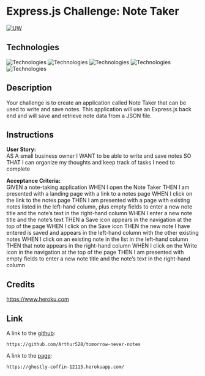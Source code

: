 # Express.js Challenge: Note Taker
[![UW](https://img.shields.io/badge/UW-UW--Coding%20bootcamp-blueviolet)](https://bootcamp.uw.edu/)

## Technologies
![Technologies](https://img.shields.io/badge/Express.js-404D59?logo=Git&logoColor=white)
![Technologies](https://img.shields.io/badge/-JavaScript-007396?logo=JavaScript&logoColor=white)
![Technologies](https://img.shields.io/badge/Node.js-43853D?logoColor=white)
![Technologies](https://img.shields.io/badge/Heroku-430098?logo=Git&logoColor=white)
![Technologies](https://img.shields.io/badge/-Git-F05032?logo=Git&logoColor=white)

## Description
Your challenge is to create an application called Note Taker that can be used to write and save notes. This application will use an Express.js back end and will save and retrieve note data from a JSON file.

## Instructions
<b>User Story:</b><br />
AS A small business owner
I WANT to be able to write and save notes
SO THAT I can organize my thoughts and keep track of tasks I need to complete


<b>Acceptance Criteria:</b><br />
GIVEN a note-taking application
WHEN I open the Note Taker
THEN I am presented with a landing page with a link to a notes page
WHEN I click on the link to the notes page
THEN I am presented with a page with existing notes listed in the left-hand column, plus empty fields to enter a new note title and the note’s text in the right-hand column
WHEN I enter a new note title and the note’s text
THEN a Save icon appears in the navigation at the top of the page
WHEN I click on the Save icon
THEN the new note I have entered is saved and appears in the left-hand column with the other existing notes
WHEN I click on an existing note in the list in the left-hand column
THEN that note appears in the right-hand column
WHEN I click on the Write icon in the navigation at the top of the page
THEN I am presented with empty fields to enter a new note title and the note’s text in the right-hand column

## Credits

https://www.heroku.com

## Link
A link to the [github](https://github.com/Arthur528/tomorrow-never-notes):
```
https://github.com/Arthur528/tomorrow-never-notes
```
A link to the [page](https://ghostly-coffin-12113.herokuapp.com/):
```
https://ghostly-coffin-12113.herokuapp.com/
